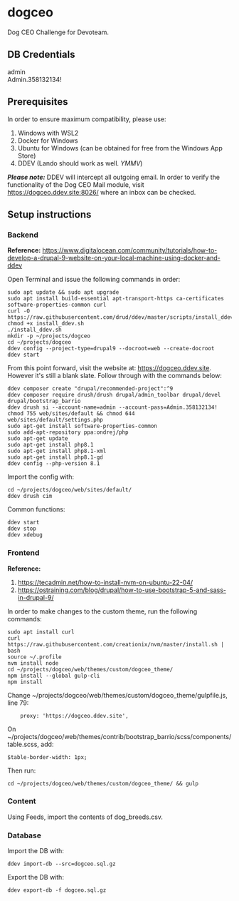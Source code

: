 # dogceo
Dog CEO Challenge for Devoteam.

## DB Credentials
admin  
Admin.358132134!

## Prerequisites
In order to ensure maximum compatibility, please use: 
1. Windows with WSL2
2. Docker for Windows
3. Ubuntu for Windows (can be obtained for free from the Windows App Store)
4. DDEV (Lando should work as well. *YMMV*)

***Please note:*** DDEV will intercept all outgoing email. In order to verify the functionality of the Dog CEO Mail module, visit https://dogceo.ddev.site:8026/ where an inbox can be checked.

## Setup instructions
### Backend
**Reference:** https://www.digitalocean.com/community/tutorials/how-to-develop-a-drupal-9-website-on-your-local-machine-using-docker-and-ddev

Open Terminal and issue the following commands in order:

    sudo apt update && sudo apt upgrade
    sudo apt install build-essential apt-transport-https ca-certificates software-properties-common curl
    curl -O https://raw.githubusercontent.com/drud/ddev/master/scripts/install_ddev.sh
    chmod +x install_ddev.sh
    ./install_ddev.sh
    mkdir -p ~/projects/dogceo
    cd ~/projects/dogceo
    ddev config --project-type=drupal9 --docroot=web --create-docroot
    ddev start

From this point forward, visit the website at: https://dogceo.ddev.site. However it's still a blank slate. Follow through with the commands below:

    ddev composer create "drupal/recommended-project":^9
    ddev composer require drush/drush drupal/admin_toolbar drupal/devel drupal/bootstrap_barrio
    ddev drush si --account-name=admin --account-pass=Admin.358132134!
    chmod 755 web/sites/default && chmod 644 web/sites/default/settings.php
    sudo apt-get install software-properties-common
    sudo add-apt-repository ppa:ondrej/php
    sudo apt-get update
    sudo apt-get install php8.1
    sudo apt-get install php8.1-xml
    sudo apt-get install php8.1-gd
    ddev config --php-version 8.1

Import the config with:

    cd ~/projects/dogceo/web/sites/default/
    ddev drush cim

Common functions: 

    ddev start
    ddev stop
    ddev xdebug

### Frontend
**Reference:** 
1. https://tecadmin.net/how-to-install-nvm-on-ubuntu-22-04/
2. https://ostraining.com/blog/drupal/how-to-use-bootstrap-5-and-sass-in-drupal-9/

In order to make changes to the custom theme, run the following commands: 

    sudo apt install curl
    curl https://raw.githubusercontent.com/creationix/nvm/master/install.sh | bash
    source ~/.profile
    nvm install node
    cd ~/projects/dogceo/web/themes/custom/dogceo_theme/
    npm install --global gulp-cli
    npm install

Change ~/projects/dogceo/web/themes/custom/dogceo_theme/gulpfile.js, line 79:

        proxy: 'https://dogceo.ddev.site',

On ~/projects/dogceo/web/themes/contrib/bootstrap_barrio/scss/components/table.scss, add:

    $table-border-width: 1px;

Then run:

    cd ~/projects/dogceo/web/themes/custom/dogceo_theme/ && gulp

### Content
Using Feeds, import the contents of dog_breeds.csv.

### Database
Import the DB with:

    ddev import-db --src=dogceo.sql.gz

Export the DB with:

    ddev export-db -f dogceo.sql.gz
